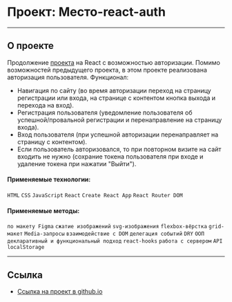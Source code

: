 # Проект: Место-react-auth

---
## О проекте

Продолжение [проекта](https://github.com/Azar-Pav/mesto-react) на React с возможностью авторизации.
Помимо возможностей предыдущего проекта, в этом проекте реализована авторизация пользователя.
Функционал:
* Навигация по сайту (во время авторизации переход на страницу регистрации или входа, на странице с контентом кнопка выхода и перехода на вход).
* Регистрация пользователя (уведомление пользователя об успешной/провальной регистрации и перенаправление на страницу входа).
* Вход пользователя (при успешной авторизации перенаправляет на страницу с контентом).
* Если пользователь авторизовался, то при повторном визите на сайт входить не нужно (сохрание токена пользователя при входе и удаление токена при нажатии "Выйти").

#### Применяемые технологии:
`HTML` `CSS` `JavaScript` `React` `Create React App` `React Router DOM`

#### Применяемые методы:
 `по макету Figma` `сжатие изображений` `svg-изображения` `flexbox-вёрстка` `grid-макет` `Media-запросы` `взаимодействие с DOM` `делегация событий` `DRY` `ООП` `декларативный и функциональный подход` `react-hooks` `работа с сервером` `API` `localStorage`

---

## **Ссылка**

* [Ссылка на проект в github.io](https://azar-pav.github.io/react-mesto-auth/)
